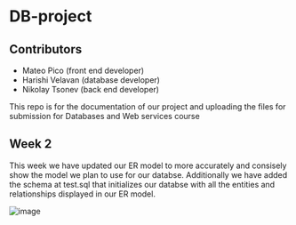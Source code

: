 # DB-project

## Contributors
- Mateo Pico (front end developer)
- Harishi Velavan (database developer)
- Nikolay Tsonev (back end developer)

This repo is for the documentation of our project and uploading the files for submission for Databases and Web services course


## Week 2

This week we have updated our ER model to more accurately and consisely show the model we plan to use for our databse. Additionally we have added the schema at test.sql that initializes our databse with all the entities and relationships displayed in our ER model. 

![image](https://github.com/user-attachments/assets/6d8b9725-39d1-459c-bf07-3e38ff4d385b)

